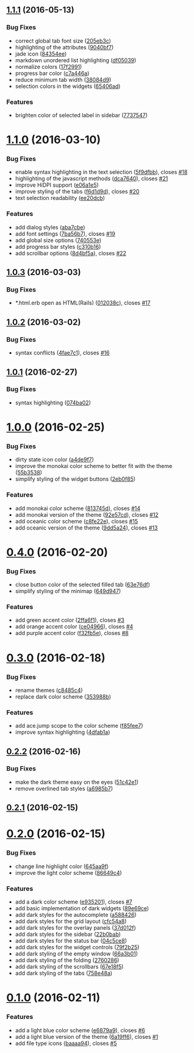 <a name="1.1.1"></a>
## [1.1.1](https://github.com/oivva/otto/compare/v1.1.0...v1.1.1) (2016-05-13)


### Bug Fixes

* correct global tab font size ([205eb3c](https://github.com/oivva/otto/commit/205eb3c))
* highlighting of the attributes ([9040bf7](https://github.com/oivva/otto/commit/9040bf7))
* jade icon ([84354ee](https://github.com/oivva/otto/commit/84354ee))
* markdown unordered list highlighting ([df05039](https://github.com/oivva/otto/commit/df05039))
* normalize colors ([17f2991](https://github.com/oivva/otto/commit/17f2991))
* progress bar color ([c7a446a](https://github.com/oivva/otto/commit/c7a446a))
* reduce minimum tab width ([38084d9](https://github.com/oivva/otto/commit/38084d9))
* selection colors in the widgets ([65406ad](https://github.com/oivva/otto/commit/65406ad))

### Features

* brighten color of selected label in sidebar ([7737547](https://github.com/oivva/otto/commit/7737547))



<a name="1.1.0"></a>
# [1.1.0](https://github.com/oivva/otto/compare/v1.0.3...v1.1.0) (2016-03-10)


### Bug Fixes

* enable syntax highlighting in the text selection ([5f9dfbb](https://github.com/oivva/otto/commit/5f9dfbb)), closes [#18](https://github.com/oivva/otto/issues/18)
* highlighting of the javascript methods ([dca7640](https://github.com/oivva/otto/commit/dca7640)), closes [#21](https://github.com/oivva/otto/issues/21)
* improve HiDPI support ([e06a1e5](https://github.com/oivva/otto/commit/e06a1e5))
* improve styling of the tabs ([f6d1d9d](https://github.com/oivva/otto/commit/f6d1d9d)), closes [#20](https://github.com/oivva/otto/issues/20)
* text selection readability ([ee20dcb](https://github.com/oivva/otto/commit/ee20dcb))

### Features

* add dialog styles ([aba7cbe](https://github.com/oivva/otto/commit/aba7cbe))
* add font settings ([7ba56b7](https://github.com/oivva/otto/commit/7ba56b7)), closes [#19](https://github.com/oivva/otto/issues/19)
* add global size options ([740553e](https://github.com/oivva/otto/commit/740553e))
* add progress bar styles ([c310b16](https://github.com/oivva/otto/commit/c310b16))
* add scrollbar options ([8d4bf5a](https://github.com/oivva/otto/commit/8d4bf5a)), closes [#22](https://github.com/oivva/otto/issues/22)



<a name="1.0.3"></a>
## [1.0.3](https://github.com/oivva/otto/compare/v1.0.2...v1.0.3) (2016-03-03)


### Bug Fixes

* *.html.erb open as HTML(Rails) ([012038c](https://github.com/oivva/otto/commit/012038c)), closes [#17](https://github.com/oivva/otto/issues/17)



<a name="1.0.2"></a>
## [1.0.2](https://github.com/oivva/otto/compare/v1.0.1...v1.0.2) (2016-03-02)


### Bug Fixes

* syntax conflicts ([4fae7c1](https://github.com/oivva/otto/commit/4fae7c1)), closes [#16](https://github.com/oivva/otto/issues/16)



<a name="1.0.1"></a>
## [1.0.1](https://github.com/oivva/otto/compare/v1.0.0...v1.0.1) (2016-02-27)


### Bug Fixes

* syntax highlighting ([074ba02](https://github.com/oivva/otto/commit/074ba02))



<a name="1.0.0"></a>
# [1.0.0](https://github.com/oivva/otto/compare/v0.4.0...v1.0.0) (2016-02-25)


### Bug Fixes

* dirty state icon color ([a4de9f7](https://github.com/oivva/otto/commit/a4de9f7))
* improve the monokai color scheme to better fit with the theme ([55b3538](https://github.com/oivva/otto/commit/55b3538))
* simplify styling of the widget buttons ([2eb0f85](https://github.com/oivva/otto/commit/2eb0f85))

### Features

* add monokai color scheme ([813745d](https://github.com/oivva/otto/commit/813745d)), closes [#14](https://github.com/oivva/otto/issues/14)
* add monokai version of the theme ([92e57cd](https://github.com/oivva/otto/commit/92e57cd)), closes [#12](https://github.com/oivva/otto/issues/12)
* add oceanic color scheme ([c8fe22e](https://github.com/oivva/otto/commit/c8fe22e)), closes [#15](https://github.com/oivva/otto/issues/15)
* add oceanic version of the theme ([9dd5a24](https://github.com/oivva/otto/commit/9dd5a24)), closes [#13](https://github.com/oivva/otto/issues/13)



<a name="0.4.0"></a>
# [0.4.0](https://github.com/oivva/otto/compare/v0.3.0...v0.4.0) (2016-02-20)


### Bug Fixes

* close button color of the selected filled tab ([63e76df](https://github.com/oivva/otto/commit/63e76df))
* simplify styling of the minimap ([649d947](https://github.com/oivva/otto/commit/649d947))

### Features

* add green accent color ([2ffa6f1](https://github.com/oivva/otto/commit/2ffa6f1)), closes [#3](https://github.com/oivva/otto/issues/3)
* add orange accent color ([ce04966](https://github.com/oivva/otto/commit/ce04966)), closes [#4](https://github.com/oivva/otto/issues/4)
* add purple accent color ([f32fb5e](https://github.com/oivva/otto/commit/f32fb5e)), closes [#8](https://github.com/oivva/otto/issues/8)



<a name="0.3.0"></a>
# [0.3.0](https://github.com/oivva/otto/compare/v0.2.2...v0.3.0) (2016-02-18)


### Bug Fixes

* rename themes ([c8485c4](https://github.com/oivva/otto/commit/c8485c4))
* replace dark color scheme ([353988b](https://github.com/oivva/otto/commit/353988b))

### Features

* add ace.jump scope to the color scheme ([f85fee7](https://github.com/oivva/otto/commit/f85fee7))
* improve syntax highlighting ([4dfab1a](https://github.com/oivva/otto/commit/4dfab1a))



<a name="0.2.2"></a>
## [0.2.2](https://github.com/oivva/otto/compare/v0.2.1...v0.2.2) (2016-02-16)


### Bug Fixes

* make the dark theme easy on the eyes ([51c42e1](https://github.com/oivva/otto/commit/51c42e1))
* remove overlined tab styles ([a6985b7](https://github.com/oivva/otto/commit/a6985b7))



<a name="0.2.1"></a>
## [0.2.1](https://github.com/oivva/otto/compare/v0.2.0...v0.2.1) (2016-02-15)




<a name="0.2.0"></a>
# [0.2.0](https://github.com/oivva/otto/compare/v0.1.0...v0.2.0) (2016-02-15)


### Bug Fixes

* change line highlight color ([645aa9f](https://github.com/oivva/otto/commit/645aa9f))
* improve the light color scheme ([86649c4](https://github.com/oivva/otto/commit/86649c4))

### Features

* add a dark color scheme ([e935201](https://github.com/oivva/otto/commit/e935201)), closes [#7](https://github.com/oivva/otto/issues/7)
* add basic implementation of dark widgets ([89e69ce](https://github.com/oivva/otto/commit/89e69ce))
* add dark styles for the autocomplete ([a588426](https://github.com/oivva/otto/commit/a588426))
* add dark styles for the grid layout ([cfc54a8](https://github.com/oivva/otto/commit/cfc54a8))
* add dark styles for the overlay panels ([37d012f](https://github.com/oivva/otto/commit/37d012f))
* add dark styles for the sidebar ([22b0bab](https://github.com/oivva/otto/commit/22b0bab))
* add dark styles for the status bar ([04c5ce8](https://github.com/oivva/otto/commit/04c5ce8))
* add dark styles for the widget controls ([79f2b25](https://github.com/oivva/otto/commit/79f2b25))
* add dark styling of the empty window ([66a3b01](https://github.com/oivva/otto/commit/66a3b01))
* add dark styling of the folding ([2760286](https://github.com/oivva/otto/commit/2760286))
* add dark styling of the scrollbars ([67e18f5](https://github.com/oivva/otto/commit/67e18f5))
* add dark styling of the tabs ([758e48a](https://github.com/oivva/otto/commit/758e48a))



<a name="0.1.0"></a>
# [0.1.0](https://github.com/oivva/otto/compare/6a19ff6...v0.1.0) (2016-02-11)


### Features

* add a light blue color scheme ([e6879a9](https://github.com/oivva/otto/commit/e6879a9)), closes [#6](https://github.com/oivva/otto/issues/6)
* add a light blue version of the theme ([6a19ff6](https://github.com/oivva/otto/commit/6a19ff6)), closes [#1](https://github.com/oivva/otto/issues/1)
* add file type icons ([baaaa94](https://github.com/oivva/otto/commit/baaaa94)), closes [#5](https://github.com/oivva/otto/issues/5)



